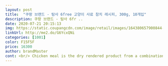 ```yaml
---
layout: post 
title:  "쿠팡 브랜드 - 탐사 6free 고양이 사료 참치 레시피, 300g, 10개입" 
description: 쿠팡 브랜드 - 탐사 6fr ..
date: 2020-07-21 20:15:13 
img: https://static.coupangcdn.com/image/retail/images/164380657900844-159ed0e2-70ff-447a-bac0-804fc9b70efc.jpg 
linkUrl: http://me2.do/G6YcxQNi 
categories: [1001] 
color: F15F5F 
price: 16300 
author: brandMaster 
cont: <br/> Chicken meal is the dry rendered product from a combination of clean chicken flesh and skin with or without accompanying bone, derived from whole carcasses of chicken, exclusive of feathers, heads, feet and entrails.<br/> ... <br/> To create chicken meal, ingredients are placed into large vats and cooked<br/>(비트펄프)사탕무우에서 설탕을 추출하고 남은 부산물<br/>(희귀성뇌암)으로일찍떠나보내고 개나고양이가먹는것에대해공부하고<br/>조금이남아도움이되시길바랍니다 <br/>+추가<br/>10월31일 추가후기입니다<br/>13살 된 노묘부터 이제 1년이 되어가는 자묘까지 연령도 성별도 다양한 7마리의 고양이가 있습니다.<br/><br/>1년된 냥이가 살찐 것 같아 로얄캐닌 fit 사료를 주문했는데,<br/>2010년 통계 자료를 보면 55% 생선가루는 양식장의 물고기에게 주기 위해 사용되고, 20%는 돼지농장 사료, 12%는 조류를 사육하는 농장, 그리고 나머지 12%는 다른 용도로 쓰이는데 이 나머지 12%에 반려동물 사료가 들어가는 것이다.<br/><br/>2019년1월10일추가후기<br/>AAFCO에 정의에 따르면 닭고기 분말(Chicken meal) 의 정의는 아래와 같다.<br/><br/>가끔 사료들 보면 중국이나 베트남산도 있는데, 아무리 유명한 브랜드라고 해도 실제 만드는 공장은 다르니까요.<br/><br/>가장 중요한 기호성! 기호성은 완전 최고,<br/>각각 맞는 사료를 주면 좋은텐데, 다묘가정이다 보니까 그게 참 어려워요 ;ㅁ; 그래서 다 같이 먹이는 사료를 조금이라도 좋은 걸로, 누구한테나 잘 맞는 사료로 먹이려고 하는 편이에요.<br/><br/>갑자기 단식투쟁을 시작한 냥이를 위해 주문했어요!<br/> 
---
```

 